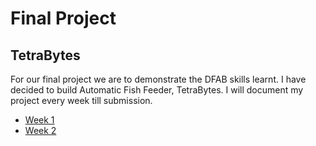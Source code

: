 # Final Project
## TetraBytes

For our final project we are to demonstrate the DFAB skills learnt. I have decided to build Automatic Fish Feeder, TetraBytes. I will document my project every week till submission.

- [Week 1](week1.md)  
- [Week 2](week2.md)
